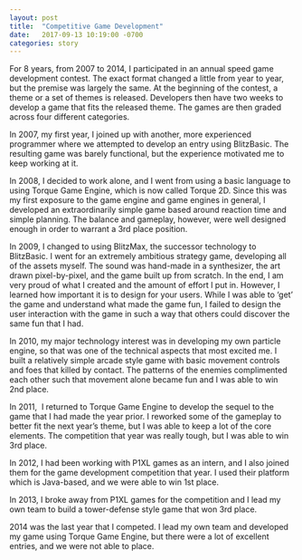 ```yaml
---
layout: post
title:  "Competitive Game Development"
date:   2017-09-13 10:19:00 -0700
categories: story
---
```


For 8 years, from 2007 to 2014, I participated in an annual speed game
development contest. The exact format changed a little from year to year,
but the premise was largely the same. At the beginning of the contest,
a theme or a set of themes is released. Developers then have two weeks
to develop a game that fits the released theme. The games are then graded
across four different categories.

In 2007, my first year, I joined up with another, more experienced
programmer where we attempted to develop an entry using BlitzBasic. The
resulting game was barely functional, but the experience motivated me
to keep working at it.

In 2008, I decided to work alone, and I went from using a basic language
to using Torque Game Engine, which is now called Torque 2D. Since this
was my first exposure to the game engine and game engines in general, I
developed an extraordinarily simple game based around reaction time and
simple planning. The balance and gameplay, however, were well designed
enough in order to warrant a 3rd place position.

In 2009, I changed to using BlitzMax, the successor technology to
BlitzBasic. I went for an extremely ambitious strategy game, developing
all of the assets myself. The sound was hand-made in a synthesizer, the
art drawn pixel-by-pixel, and the game built up from scratch. In the
end, I am very proud of what I created and the amount of effort I put
in. However, I learned how important it is to design for your users. While
I was able to ‘get’ the game and understand what made the game fun,
I failed to design the user interaction with the game in such a way that
others could discover the same fun that I had.

In 2010, my major technology interest was in developing my own particle
engine, so that was one of the technical aspects that most excited
me. I built a relatively simple arcade style game with basic movement
controls and foes that killed by contact. The patterns of the enemies
complimented each other such that movement alone became fun and I was
able to win 2nd place.

In 2011,  I returned to Torque Game Engine to develop the sequel to the
game that I had made the year prior. I reworked some of the gameplay to
better fit the next year’s theme, but I was able to keep a lot of the
core elements. The competition that year was really tough, but I was
able to win 3rd place.

In 2012, I had been working with P1XL games as an intern, and I also
joined them for the game development competition that year. I used their
platform which is Java-based, and we were able to win 1st place.

In 2013, I broke away from P1XL games for the competition and I lead my
own team to build a tower-defense style game that won 3rd place.

2014 was the last year that I competed. I lead my own team and developed
my game using Torque Game Engine, but there were a lot of excellent
entries, and we were not able to place.

